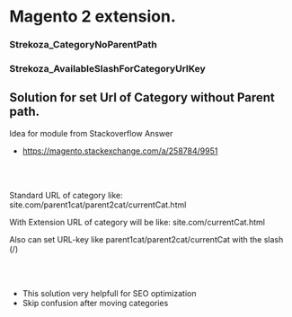 # Magento 2 extension. 
### Strekoza_CategoryNoParentPath 
### Strekoza_AvailableSlashForCategoryUrlKey

## Solution for set Url of Category without Parent path.

Idea for module from Stackoverflow Answer 
- https://magento.stackexchange.com/a/258784/9951

<br>
<br>

Standard URL of category like:
site.com/parent1cat/parent2cat/currentCat.html

With Extension URL of category will be like:
site.com/currentCat.html

Also can set URL-key like parent1cat/parent2cat/currentCat with the slash (/)  

<br>
<br>

* This solution very helpfull for SEO optimization
* Skip confusion after moving categories

